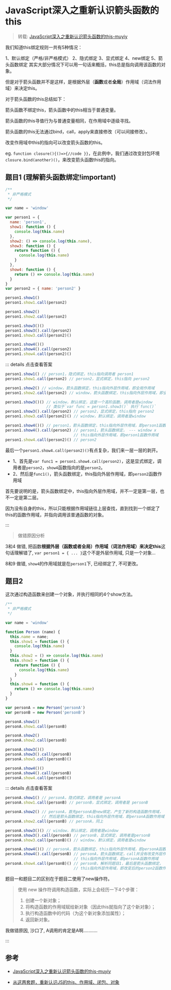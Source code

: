 # JavaScript深入之重新认识箭头函数的this

> 转载: [JavaScript深入之重新认识箭头函数的this-muyiy](https://muyiy.cn/blog/3/3.2.html)

我们知道this绑定规则一共有5种情况：

1、默认绑定（严格/非严格模式）
2、隐式绑定
3、显式绑定
4、new绑定
5、箭头函数绑定
其实大部分情况下可以用一句话来概括，this总是指向调用该函数的对象。

但是对于箭头函数并不是这样，是根据外层（**函数**或者**全局**）作用域（词法作用域）来决定this。

对于箭头函数的this总结如下：

箭头函数不绑定this，箭头函数中的this相当于普通变量。

箭头函数的this寻值行为与普通变量相同，在作用域中逐级寻找。

箭头函数的this无法通过bind，call，apply来直接修改（可以间接修改）。

改变作用域中this的指向可以改变箭头函数的this。

eg. `function closure(){()=>{//code }}`，在此例中，我们通过改变封包环境`closure.bind(another)()`，来改变箭头函数this的指向。



## 题目1 (理解箭头函数绑定!important)

```js
/**
 * 非严格模式
 */

var name = 'window'

var person1 = {
  name: 'person1',
  show1: function () {
    console.log(this.name)
  },
  show2: () => console.log(this.name),
  show3: function () {
    return function () {
      console.log(this.name)
    }
  },
  show4: function () {
    return () => console.log(this.name)
  }
}
var person2 = { name: 'person2' }

person1.show1()
person1.show1.call(person2)

person1.show2()
person1.show2.call(person2)

person1.show3()()
person1.show3().call(person2)
person1.show3.call(person2)()

person1.show4()()
person1.show4().call(person2)
person1.show4.call(person2)()
```



::: details 点击查看答案

```js
person1.show1() // person1，隐式绑定，this指向调用者 person1 
person1.show1.call(person2) // person2，显式绑定，this指向 person2

person1.show2() // window，箭头函数绑定，this指向外层作用域，即全局作用域     --- p1 x
person1.show2.call(person2) // window，箭头函数绑定，this指向外层作用域，即全局作用域 --- p1 x

person1.show3()() // window，默认绑定，这是一个高阶函数，调用者是window
				  // 类似于`var func = person1.show3()` 执行`func()`
person1.show3().call(person2) // person2，显式绑定，this指向 person2
person1.show3.call(person2)() // window，默认绑定，调用者是window

person1.show4()() // person1，箭头函数绑定，this指向外层作用域，即person1函数作用域  --- window x
person1.show4().call(person2) // person1，箭头函数绑定， --- window x
							  // this指向外层作用域，即person1函数作用域
person1.show4.call(person2)() // person2
```

最后一个`person1.show4.call(person2)()`有点复杂，我们来一层一层的剥开。

- 1、首先是`var func1 = person1.show4.call(person2)`，这是显式绑定，调用者是`person2`，`show4`函数指向的是`person2`。
- 2、然后是`func1()`，箭头函数绑定，this指向外层作用域，即`person2`函数作用域

首先要说明的是，箭头函数绑定中，this指向外层作用域，并不一定是第一层，也不一定是第二层。

因为没有自身的this，所以只能根据作用域链往上层查找，直到找到一个绑定了this的函数作用域，并指向调用该普通函数的对象。

:::

>  做错原因分析

3和4 做错, 把函数**根据外层（函数或者全局）作用域（词法作用域）来决定this**这句话理解错了, `var person1 = { ... }`这个不是外层作用域, 只是一个对象...

8和9 做错, `show4`的作用域就是在`person1`下, 已经绑定了, 不可更改。



## 题目2

这次通过构造函数来创建一个对象，并执行相同的4个show方法。

```js
/**
 * 非严格模式
 */

var name = 'window'

function Person (name) {
  this.name = name;
  this.show1 = function () {
    console.log(this.name)
  }
  this.show2 = () => console.log(this.name)
  this.show3 = function () {
    return function () {
      console.log(this.name)
    }
  }
  this.show4 = function () {
    return () => console.log(this.name)
  }
}

var personA = new Person('personA')
var personB = new Person('personB')

personA.show1()
personA.show1.call(personB)

personA.show2()
personA.show2.call(personB)

personA.show3()()
personA.show3().call(personB)
personA.show3.call(personB)()

personA.show4()()
personA.show4().call(personB)
personA.show4.call(personB)()
```

::: details 点击查看答案
```js
personA.show1() // personA，隐式绑定，调用者是 personA
personA.show1.call(personB) // personB，显式绑定，调用者是 personB

personA.show2() // personA，首先personA是new绑定，产生了新的构造函数作用域，
				// 然后是箭头函数绑定，this指向外层作用域，即personA函数作用域
personA.show2.call(personB) // personA，同上

personA.show3()() // window，默认绑定，调用者是window
personA.show3().call(personB) // personB，显式绑定，调用者是personB
personA.show3.call(personB)() // window，默认绑定，调用者是window

personA.show4()() // personA，箭头函数绑定，this指向外层作用域，即personA函数作用域  --- w  x
personA.show4().call(personB) // personA，箭头函数绑定，call并没有改变外层作用域，  --- w  x
							  // this指向外层作用域，即personA函数作用域
personA.show4.call(personB)() // personB，解析同题目1，最后是箭头函数绑定，
							  // this指向外层作用域，即改变后的person2函数作用域
```

题目一和题目二的区别在于题目二使用了new操作符。

> 使用 new 操作符调用构造函数，实际上会经历一下4个步骤：
>
> 1. 创建一个新对象；
> 2. 将构造函数的作用域赋给新对象（因此this就指向了这个新对象）；
> 3. 执行构造函数中的代码（为这个新对象添加属性）；
> 4. 返回新对象。



我做错原因, 沙口了, A调用的肯定是A啊...........

:::



## 参考

- [JavaScript深入之重新认识箭头函数的this-muyiy](https://muyiy.cn/blog/3/3.2.html)

- [从这两套题，重新认识JS的this、作用域、闭包、对象](https://juejin.im/post/6844903493845647367)